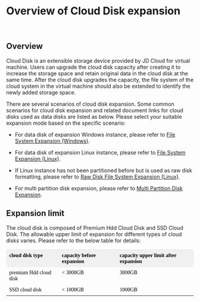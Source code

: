 # Overview of Cloud Disk expansion

<br>

## Overview

Cloud Disk is an extensible storage device provided by JD Cloud for virtual machine. Users can upgrade the cloud disk capacity after creating it to increase the storage space and retain original data in the cloud disk at the same time. After the cloud disk upgrades the capacity, the file system of the cloud system in the virtual machine should also be extended to identify the newly added storage space.

There are several scenarios of cloud disk expansion. Some common scenarios for cloud disk expansion and related document links for cloud disks used as data disks are listed as below. Please select your suitable expansion mode based on the specific scenario:



- For data disk of expansion Windows instance, please refer to [File System Expansion (Windows)](https://www.jdcloud.com/help/detail/1634/isCatalog/1).



- For data disk of expansion Linux instance, please refer to [File System Expansion (Linux)](https://www.jdcloud.com/help/detail/509/isCatalog/1).



- If Linux instance has not been partitioned before but is used as raw disk formatting, please refer to [Raw Disk File System Expansion (Linux)](https://www.jdcloud.com/help/detail/1494/isCatalog/1).



- For multi partition disk expansion, please refer to [Multi Partition Disk Expansion](https://www.jdcloud.com/help/detail/1635/isCatalog/1).


## Expansion limit

The cloud disk is composed of Premium Hdd Cloud Disk and SSD Cloud Disk. The allowable upper limit of expansion for different types of cloud disks varies. Please refer to the below table for details:

<table class="confluenceTable"><tbody><tr class="firstRow"><th style="text-align: left; color: rgb(0, 0, 0); padding-top: 7px; padding-bottom: 7px; vertical-align: top; border-top-color: rgb(221, 221, 221); white-space: pre-wrap; background-color: rgb(240, 240, 240);" class="confluenceTh"><span style="color: rgb(0, 0, 0); font-family: Microsoft YaHei, &quot;Microsoft YaHei&quot;; font-size: 14px;">cloud disk type</span></th><th style="text-align: left; color: rgb(0, 0, 0); padding-top: 7px; padding-bottom: 7px; vertical-align: top; border-top-color: rgb(221, 221, 221); white-space: pre-wrap; background-color: rgb(240, 240, 240);" class="confluenceTh"><span style="color: rgb(0, 0, 0); font-family: Microsoft YaHei, &quot;Microsoft YaHei&quot;; font-size: 14px;">capacity before expansion</span></th><th style="text-align: left; color: rgb(0, 0, 0); padding-top: 7px; padding-bottom: 7px; vertical-align: top; border-top-color: rgb(221, 221, 221); white-space: pre-wrap; background-color: rgb(240, 240, 240);" class="confluenceTh"><span style="color: rgb(0, 0, 0); font-family: Microsoft YaHei, &quot;Microsoft YaHei&quot;; font-size: 14px;">capacity upper limit after expansion</span></th></tr><tr><td style="padding-top: 7px; padding-bottom: 7px; vertical-align: top; white-space: pre-wrap;" class="confluenceTd"><span style="color: rgb(0, 0, 0); font-family: Microsoft YaHei, &quot;Microsoft YaHei&quot;; font-size: 14px;">premium Hdd cloud disk</span></td><td style="padding-top: 7px; padding-bottom: 7px; vertical-align: top; white-space: pre-wrap;" class="confluenceTd"><span style="color: rgb(0, 0, 0); font-family: Microsoft YaHei, &quot;Microsoft YaHei&quot;; font-size: 14px;">&lt; 3000GB</span></td><td style="padding-top: 7px; padding-bottom: 7px; vertical-align: top; white-space: pre-wrap;" class="confluenceTd"><span style="color: rgb(0, 0, 0); font-family: Microsoft YaHei, &quot;Microsoft YaHei&quot;; font-size: 14px;">3000GB</span></td></tr><tr><td style="padding-top: 7px; padding-bottom: 7px; vertical-align: top; white-space: pre-wrap;" class="confluenceTd"><span style="color: rgb(0, 0, 0); font-family: Microsoft YaHei, &quot;Microsoft YaHei&quot;; font-size: 14px;">SSD cloud disk</span></td><td style="padding-top: 7px; padding-bottom: 7px; vertical-align: top; white-space: pre-wrap;" class="confluenceTd"><span style="color: rgb(0, 0, 0); font-family: Microsoft YaHei, &quot;Microsoft YaHei&quot;; font-size: 14px;">&lt; 1000GB</span></td><td style="padding-top: 7px; padding-bottom: 7px; vertical-align: top; white-space: pre-wrap;" class="confluenceTd"><span style="color: rgb(0, 0, 0); font-family: Microsoft YaHei, &quot;Microsoft YaHei&quot;; font-size: 14px;">1000GB</span></td></tr></tbody></table>



	

	




	
	


